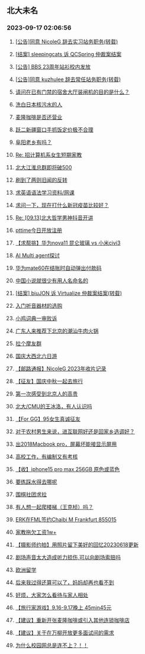 ## 北大未名 
### 2023-09-17 02:06:56

1. [[公告]同意 NicoleG 辞去实习站务职务(转载)](https://bbs.pku.edu.cn/v2/post-read.php?bid=1&threadid=18647253)

2. [[结案] sleepingcats 诉 QCSpring 仲裁案结案](https://bbs.pku.edu.cn/v2/post-read.php?bid=164&threadid=18647574)

3. [[公告] BBS 23周年站衫校内发放](https://bbs.pku.edu.cn/v2/post-read.php?bid=162&threadid=18641430)

4. [[公告]同意 kuzhulee 辞去常任站务职务(转载)](https://bbs.pku.edu.cn/v2/post-read.php?bid=1&threadid=18640644)

5. [请问在已有门禁的宿舍大厅装闸机的目的是什么？](https://bbs.pku.edu.cn/v2/post-read.php?bid=1431&threadid=18645196)

6. [洗白日本核污水的人](https://bbs.pku.edu.cn/v2/post-read.php?bid=155&threadid=18627385)

7. [麦隆咖啡是否还营业](https://bbs.pku.edu.cn/v2/post-read.php?bid=1431&threadid=18646327)

8. [跃二新疆窗口手抓饭定价极不合理](https://bbs.pku.edu.cn/v2/post-read.php?bid=138&threadid=18646611)

9. [阜阳老乡有吗？](https://bbs.pku.edu.cn/v2/post-read.php?bid=476&threadid=18120442)

10. [Re: 招计算机系女生短期家教](https://bbs.pku.edu.cn/v2/post-read.php?bid=104&threadid=18647144)

11. [北大江淮总群即将破500](https://bbs.pku.edu.cn/v2/post-read.php?bid=476&threadid=15669046)

12. [刷到了两则旧闻的反转](https://bbs.pku.edu.cn/v2/post-read.php?bid=606&threadid=18647493)

13. [求英语语法学习资料/网课](https://bbs.pku.edu.cn/v2/post-read.php?bid=56&threadid=18646747)

14. [求问一下，现在打什么新冠疫苗比较好？](https://bbs.pku.edu.cn/v2/post-read.php?bid=244&threadid=18647100)

15. [Re: [09.13]北大哲学男神抖音开讲](https://bbs.pku.edu.cn/v2/post-read.php?bid=342&threadid=18644109)

16. [pttime今日开放注册](https://bbs.pku.edu.cn/v2/post-read.php?bid=209&threadid=18640256)

17. [【求帮挑】华为nova11 昆仑玻璃 vs 小米civi3](https://bbs.pku.edu.cn/v2/post-read.php?bid=197&threadid=18623262)

18. [AI Multi agent探讨](https://bbs.pku.edu.cn/v2/post-read.php?bid=209&threadid=18647478)

19. [华为mate60在结账时自动弹出付款码](https://bbs.pku.edu.cn/v2/post-read.php?bid=197&threadid=18647357)

20. [中国小说就很少有用人名命名的](https://bbs.pku.edu.cn/v2/post-read.php?bid=53&threadid=18646692)

21. [[结案] biuJON 诉 Virtualize 仲裁案结案(转载)](https://bbs.pku.edu.cn/v2/post-read.php?bid=53&threadid=18647580)

22. [入门听音器材的选购](https://bbs.pku.edu.cn/v2/post-read.php?bid=125&threadid=17283567)

23. [小鸡词典一审败诉](https://bbs.pku.edu.cn/v2/post-read.php?bid=251&threadid=18647288)

24. [广东人来推荐下北京的潮汕牛肉火锅](https://bbs.pku.edu.cn/v2/post-read.php?bid=90&threadid=18490607)

25. [拉个摩友群](https://bbs.pku.edu.cn/v2/post-read.php?bid=212&threadid=18279577)

26. [国庆大西北六日游](https://bbs.pku.edu.cn/v2/post-read.php?bid=94&threadid=18647173)

27. [【邮路通报】NicoleG 2023年收片记录](https://bbs.pku.edu.cn/v2/post-read.php?bid=1367&threadid=18467970)

28. [【征友】国庆中秋一起去旅行](https://bbs.pku.edu.cn/v2/post-read.php?bid=167&threadid=18647375)

29. [第一次感受到北京人的高贵](https://bbs.pku.edu.cn/v2/post-read.php?bid=414&threadid=18647365)

30. [北大/CMU的王冰洛，有人认识吗](https://bbs.pku.edu.cn/v2/post-read.php?bid=414&threadid=18647182)

31. [【For GG】95女生真诚征友](https://bbs.pku.edu.cn/v2/post-read.php?bid=167&threadid=18645970)

32. [对于农村男生来说，进互联网好还是回家乡选调好？](https://bbs.pku.edu.cn/v2/post-read.php?bid=99&threadid=18644544)

33. [出2018Macbook pro，屏幕坏能接显示屏用](https://bbs.pku.edu.cn/v2/post-read.php?bid=71&threadid=18647295)

34. [高校工作，有编制又有考核](https://bbs.pku.edu.cn/v2/post-read.php?bid=99&threadid=18646632)

35. [【收】iphone15 pro max 256GB 原色或蓝色](https://bbs.pku.edu.cn/v2/post-read.php?bid=71&threadid=18647136)

36. [要练踩水得去哪呢](https://bbs.pku.edu.cn/v2/post-read.php?bid=136&threadid=18647183)

37. [围棋社团求拉](https://bbs.pku.edu.cn/v2/post-read.php?bid=643&threadid=18646428)

38. [有人想一起爬楼梯（王克桢）吗？](https://bbs.pku.edu.cn/v2/post-read.php?bid=861&threadid=18370748)

39. [ERK在FML签约Chaibi M Frankfurt 855015](https://bbs.pku.edu.cn/v2/post-read.php?bid=519&threadid=18646738)

40. [家教拖欠工资1w+](https://bbs.pku.edu.cn/v2/post-read.php?bid=301&threadid=18646166)

41. [【摄影师约拍】用照片留下美好的回忆20230618更新](https://bbs.pku.edu.cn/v2/post-read.php?bid=711&threadid=18387907)

42. [剧场声音太大造成听力损伤,可以向剧场索赔吗](https://bbs.pku.edu.cn/v2/post-read.php?bid=301&threadid=18647495)

43. [欧洲留学](https://bbs.pku.edu.cn/v2/post-read.php?bid=1273&threadid=18647343)

44. [后来我过得还算可以了，妈妈却再也看不到](https://bbs.pku.edu.cn/v2/post-read.php?bid=690&threadid=18646936)

45. [好烦，大家怎么看待与家人相处](https://bbs.pku.edu.cn/v2/post-read.php?bid=690&threadid=18645280)

46. [【旅行家游戏】9.16-9.17晚上 45min45元](https://bbs.pku.edu.cn/v2/post-read.php?bid=485&threadid=18647192)

47. [【建议】重新开张麦隆咖啡或引入其他连锁咖啡店](https://bbs.pku.edu.cn/v2/post-read.php?bid=438&threadid=18647045)

48. [【建议】关于在万柳开放更多面试间的需求](https://bbs.pku.edu.cn/v2/post-read.php?bid=438&threadid=18643255)

49. [为什么校园网总是连不上？！！](https://bbs.pku.edu.cn/v2/post-read.php?bid=668&threadid=18647408)

